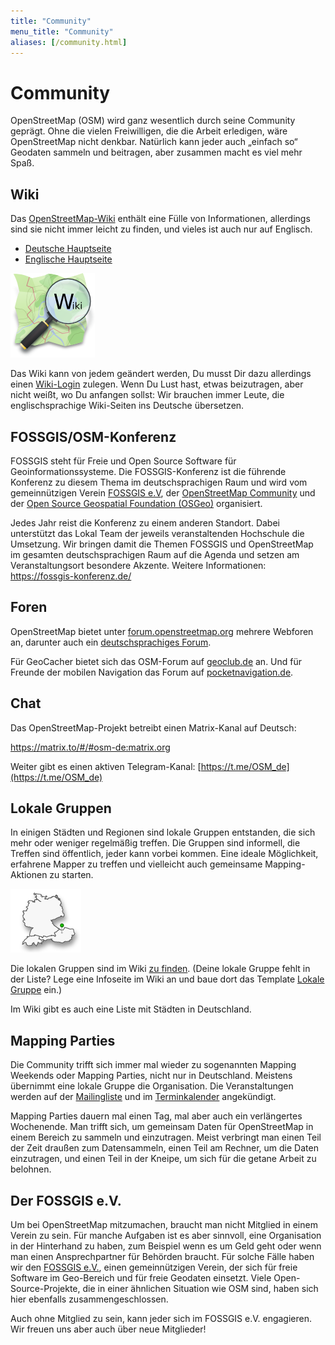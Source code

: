 ```yaml
---
title: "Community"
menu_title: "Community"
aliases: [/community.html]
---
```


# Community

OpenStreetMap (OSM) wird ganz wesentlich durch seine Community geprägt. Ohne die vielen Freiwilligen, die die Arbeit erledigen, wäre OpenStreetMap nicht denkbar. Natürlich kann jeder auch „einfach so“ Geodaten sammeln und beitragen, aber zusammen macht es viel mehr Spaß.

## Wiki

Das [OpenStreetMap-Wiki](https://wiki.openstreetmap.org/wiki/Hauptseite) enthält eine Fülle von Informationen, allerdings sind sie nicht immer leicht zu finden, und vieles ist auch nur auf Englisch.

* [Deutsche Hauptseite](https://wiki.openstreetmap.org/wiki/Hauptseite)
* [Englische Hauptseite](https://wiki.openstreetmap.org/)

![Wiki](/img/osm_logo_wiki.png)

Das Wiki kann von jedem geändert werden, Du musst Dir dazu allerdings einen [Wiki-Login](https://wiki.openstreetmap.org/w/index.php?title=Special:UserLogin&returnto=Hauptseite) zulegen. Wenn Du Lust hast, etwas beizutragen, aber nicht weißt, wo Du anfangen sollst: Wir brauchen immer Leute, die englischsprachige Wiki-Seiten ins Deutsche übersetzen.

## FOSSGIS/OSM-Konferenz

FOSSGIS steht für Freie und Open Source Software für Geoinformationssysteme. Die FOSSGIS-Konferenz ist die führende Konferenz zu diesem Thema im deutschsprachigen Raum und wird vom gemeinnützigen Verein [FOSSGIS e.V](https://www.fossgis.de/), der [OpenStreetMap Community](https://www.openstreetmap.de/) und der [Open Source Geospatial Foundation (OSGeo)](https://www.osgeo.org/) organisiert.

Jedes Jahr reist die Konferenz zu einem anderen Standort. Dabei unterstützt das Lokal Team der jeweils veranstaltenden Hochschule die Umsetzung. Wir bringen damit die Themen FOSSGIS und OpenStreetMap im gesamten deutschsprachigen Raum auf die Agenda und setzen am Veranstaltungsort besondere Akzente.
Weitere Informationen: https://fossgis-konferenz.de/

## Foren

OpenStreetMap bietet unter [forum.openstreetmap.org](https://forum.openstreetmap.org/) mehrere Webforen an, darunter auch ein [deutschsprachiges Forum](https://forum.openstreetmap.org/viewforum.php?id=14).

Für GeoCacher bietet sich das OSM-Forum auf [geoclub.de](https://geoclub.de/forum/viewforum.php?f=70) an. Und für Freunde der mobilen Navigation das Forum auf [pocketnavigation.de](https://forum.pocketnavigation.de/bid1000212-sid.htm).


## Chat

Das OpenStreetMap-Projekt betreibt einen Matrix-Kanal auf Deutsch:

https://matrix.to/#/#osm-de:matrix.org

Weiter gibt es einen aktiven Telegram-Kanal: [https://t.me/OSM_de](https://t.me/OSM_de)


## Lokale Gruppen

In einigen Städten und Regionen sind lokale Gruppen entstanden, die sich mehr oder weniger regelmäßig treffen. Die Gruppen sind informell, die Treffen sind öffentlich, jeder kann vorbei kommen. Eine ideale Möglichkeit, erfahrene Mapper zu treffen und vielleicht auch gemeinsame Mapping-Aktionen zu starten.

![Forum](/img/karte-dach.png)

Die lokalen Gruppen sind im Wiki [zu finden](https://wiki.openstreetmap.org/wiki/Category:Lokale_Gruppe). (Deine lokale Gruppe fehlt in der Liste? Lege eine Infoseite im Wiki an und baue dort das Template [Lokale Gruppe](https://wiki.openstreetmap.org/wiki/Template:User_group) ein.)

Im Wiki gibt es auch eine Liste mit Städten in Deutschland.

## Mapping Parties

Die Community trifft sich immer mal wieder zu sogenannten Mapping Weekends oder Mapping Parties, nicht nur in Deutschland. Meistens übernimmt eine lokale Gruppe die Organisation. Die Veranstaltungen werden auf der [Mailingliste](https://lists.openstreetmap.de/mailman/listinfo) und im [Terminkalender](https://wiki.openstreetmap.org/wiki/Current_events) angekündigt.

Mapping Parties dauern mal einen Tag, mal aber auch ein verlängertes Wochenende. Man trifft sich, um gemeinsam Daten für OpenStreetMap in einem Bereich zu sammeln und einzutragen. Meist verbringt man einen Teil der Zeit draußen zum Datensammeln, einen Teil am Rechner, um die Daten einzutragen, und einen Teil in der Kneipe, um sich für die getane Arbeit zu belohnen.

## Der FOSSGIS e.V.

Um bei OpenStreetMap mitzumachen, braucht man nicht Mitglied in einem Verein zu sein. Für manche Aufgaben ist es aber sinnvoll, eine Organisation in der Hinterhand zu haben, zum Beispiel wenn es um Geld geht oder wenn man einen Ansprechpartner für Behörden braucht. Für solche Fälle haben wir den [FOSSGIS e.V.](https://www.fossgis.de/), einen gemeinnützigen Verein, der sich für freie Software im Geo-Bereich und für freie Geodaten einsetzt. Viele Open-Source-Projekte, die in einer ähnlichen Situation wie OSM sind, haben sich hier ebenfalls zusammengeschlossen.

Auch ohne Mitglied zu sein, kann jeder sich im FOSSGIS e.V. engagieren. Wir freuen uns aber auch über neue Mitglieder!
